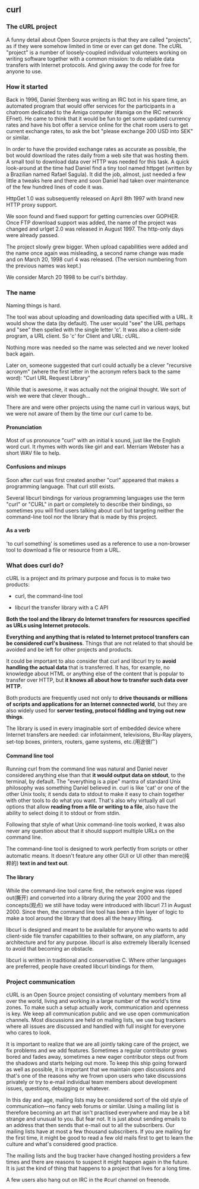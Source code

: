 ## curl
### The cURL project

A funny detail about Open Source projects is that they are called "projects", as if they were somehow limited in time or ever can get done. The cURL "project" is a number of loosely-coupled individual volunteers working on writing software together with a common mission: to do reliable data transfers with Internet protocols. And giving away the code for free for anyone to use.
### How it started
Back in 1996, Daniel Stenberg was writing an IRC bot in his spare time, an automated program that would offer services for the participants in a chatroom dedicated to the Amiga computer (#amiga on the IRC network EFnet). He came to think that it would be fun to get some updated currency rates and have his bot offer a service online for the chat room users to get current exchange rates, to ask the bot "please exchange 200 USD into SEK" or similar.

In order to have the provided exchange rates as accurate as possible, the bot would download the rates daily from a web site that was hosting them. A small tool to download data over HTTP was needed for this task. A quick look-around at the time had Daniel find a tiny tool named httpget (written by a Brazilian named Rafael Sagula). It did the job, almost, just needed a few little a tweaks here and there and soon Daniel had taken over maintenance of the few hundred lines of code it was.

HttpGet 1.0 was subsequently released on April 8th 1997 with brand new HTTP proxy support.

We soon found and fixed support for getting currencies over GOPHER. Once FTP download support was added, the name of the project was changed and urlget 2.0 was released in August 1997. The http-only days were already passed.

The project slowly grew bigger. When upload capabilities were added and the name once again was misleading, a second name change was made and on March 20, 1998 curl 4 was released. (The version numbering from the previous names was kept.)

We consider March 20 1998 to be curl's birthday.
### The name
Naming things is hard.

The tool was about uploading and downloading data specified with a URL. It would show the data (by default). The user would "see" the URL perhaps and "see" then spelled with the single letter 'c'. It was also a client-side program, a URL client. So 'c' for Client and URL: cURL.

Nothing more was needed so the name was selected and we never looked back again.

Later on, someone suggested that curl could actually be a clever "recursive acronym" (where the first letter in the acronym refers back to the same word): "Curl URL Request Library"

While that is awesome, it was actually not the original thought. We sort of wish we were that clever though…

There are and were other projects using the name curl in various ways, but we were not aware of them by the time our curl came to be.

#### Pronunciation
Most of us pronounce "curl" with an initial k sound, just like the English word curl. It rhymes with words like girl and earl. Merriam Webster has a short WAV file to help.

#### Confusions and mixups
Soon after curl was first created another "curl" appeared that makes a programming language. That curl still exists.

Several libcurl bindings for various programming languages use the term "curl" or "CURL" in part or completely to describe their bindings, so sometimes you will find users talking about curl but targeting neither the command-line tool nor the library that is made by this project.

#### As a verb
'to curl something' is sometimes used as a reference to use a non-browser tool to download a file or resource from a URL.

### What does curl do?
cURL is a project and its primary purpose and focus is to make two products:

- curl, the command-line tool

- libcurl the transfer library with a C API

**Both the tool and the library do Internet transfers for resources specified as URLs using Internet protocols.**

**Everything and anything that is related to Internet protocol transfers can be considered curl's business**. Things that are not related to that should be avoided and be left for other projects and products.

It could be important to also consider that curl and libcurl try to **avoid handling the actual data** that is transferred. It has, for example, no knowledge about HTML or anything else of the content that is popular to transfer over HTTP, but **it knows all about how to transfer such data over HTTP.**

Both products are frequently used not only to **drive thousands or millions of scripts and applications for an Internet connected world**, but they are also widely used for **server testing, protocol fiddling and trying out new things**.

The library is used in every imaginable sort of embedded device where Internet transfers are needed: car infotainment, televisions, Blu-Ray players, set-top boxes, printers, routers, game systems, etc.(用途很广)

#### Command line tool
Running curl from the command line was natural and Daniel never considered anything else than that **it would output data on stdout**, to the terminal, by default. The "everything is a pipe" mantra of standard Unix philosophy was something Daniel believed in. curl is like 'cat' or one of the other Unix tools; it sends data to stdout to make it easy to chain together with other tools to do what you want. That's also why virtually all curl options that allow **reading from a file or writing to a file**, also have the ability to select doing it to stdout or from stdin.

Following that style of what Unix command-line tools worked, it was also never any question about that it should support multiple URLs on the command line.

The command-line tool is designed to work perfectly from scripts or other automatic means. It doesn't feature any other GUI or UI other than mere(纯粹的) **text in and text out**.

#### The library
While the command-line tool came first, the network engine was ripped out(撕开) and converted into a library during the year 2000 and the concepts(观点) we still have today were introduced with libcurl 7.1 in August 2000. Since then, the command line tool has been a thin layer of logic to make a tool around the library that does all the heavy lifting.

libcurl is designed and meant to be available for anyone who wants to add client-side file transfer capabilities to their software, on any platform, any architecture and for any purpose. libcurl is also extremely liberally licensed to avoid that becoming an obstacle.

libcurl is written in traditional and conservative C. Where other languages are preferred, people have created libcurl bindings for them.

### Project communication
cURL is an Open Source project consisting of voluntary members from all over the world, living and working in a large number of the world's time zones. To make such a setup actually work, communication and openness is key. We keep all communication public and we use open communication channels. Most discussions are held on mailing lists, we use bug trackers where all issues are discussed and handled with full insight for everyone who cares to look.

It is important to realize that we are all jointly taking care of the project, we fix problems and we add features. Sometimes a regular contributor grows bored and fades away, sometimes a new eager contributor steps out from the shadows and starts helping out more. To keep this ship going forward as well as possible, it is important that we maintain open discussions and that's one of the reasons why we frown upon users who take discussions privately or try to e-mail individual team members about development issues, questions, debugging or whatever.

In this day and age, mailing lists may be considered sort of the old style of communication—no fancy web forums or similar. Using a mailing list is therefore becoming an art that isn't practised everywhere and may be a bit strange and unusual to you. But fear not. It is just about sending emails to an address that then sends that e-mail out to all the subscribers. Our mailing lists have at most a few thousand subscribers. If you are mailing for the first time, it might be good to read a few old mails first to get to learn the culture and what's considered good practice.

The mailing lists and the bug tracker have changed hosting providers a few times and there are reasons to suspect it might happen again in the future. It is just the kind of thing that happens to a project that lives for a long time.

A few users also hang out on IRC in the #curl channel on freenode.
